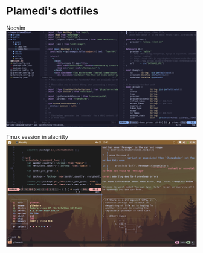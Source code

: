 # Plamedi's dotfiles

Neovim 
![neovim screenshot](./images/neovim.png)

Tmux session in alacritty
![tmux alacritty](./images/tmux_alacritty.png)
